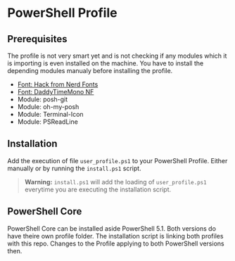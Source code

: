 # PowerShell Profile

## Prerequisites

The profile is not very smart yet and is not checking if any modules which it is importing is even installed on the machine.
You have to install the depending modules manualy before installing the profile.

* [Font: Hack from Nerd Fonts](https://www.nerdfonts.com/)
* [Font: DaddyTimeMono NF](https://www.nerdfonts.com/)
* Module: posh-git
* Module: oh-my-posh
* Module: Terminal-Icon
* Module: PSReadLine

## Installation

Add the execution of file `user_profile.ps1` to your PowerShell Profile. Either manually or by running the `install.ps1` script.

> **Warning:** `install.ps1` will add the loading of `user_profile.ps1` everytime you are executing the installation script.

## PowerShell Core

PowerShell Core can be installed aside PowerShell 5.1. Both versions do have theire own profile folder. The installation script is linking both profiles with this repo. Changes to the Profile applying to both PowerShell versions then.
